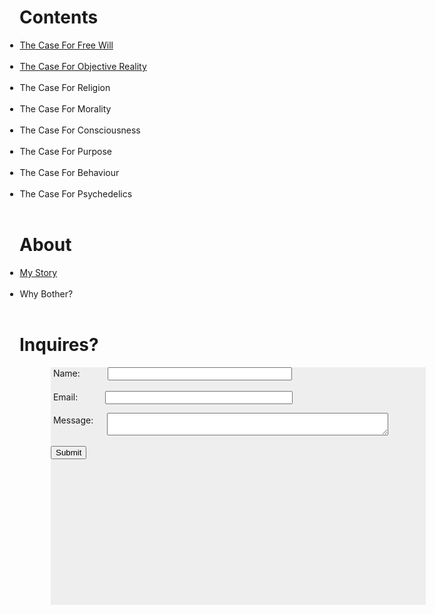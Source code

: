 <html>
  <HEAD>
    <!-- Global site tag (gtag.js) - Google Analytics -->
<script async src="https://www.googletagmanager.com/gtag/js?id=UA-155167383-1"></script>
<script>
  window.dataLayer = window.dataLayer || [];
  function gtag(){dataLayer.push(arguments);}
  gtag('js', new Date());

  gtag('config', 'UA-155167383-1');
</script>  
  </HEAD>
  <h1>Contents</h1>
  <ul style="text-align:left;padding-left:.5">
    <li><a href="https://theCaseFor.github.io/FreeWill">The Case For Free Will</a></li><br>
    <li><a href="https://theCaseFor.github.io/ObjectiveReality">The Case For Objective Reality</a></li><br>
    <li>The Case For Religion</li><br>
    <li>The Case For Morality</li><br>
    <li>The Case For Consciousness</li><br>
    <li>The Case For Purpose</li><br>
    <li>The Case For Behaviour</li><br>
    <li>The Case For Psychedelics</li><br>
  </ul>
 </html>
 
 <html>
  <h1 size="10" align="left">About</h1>
  <ul style="text-align:left;padding-left:.5">
    <li><a href="https://theCaseFor.github.io/MyStory">My Story</a></li><br>
    <li>Why Bother?</li><br>
  </ul>
 </html>

<html>
  <body>
    <script src="/__/firebase/7.6.1/firebase-app.js"></script>
    <script src="/__/firebase/7.6.1/firebase-analytics.js"></script>
    <script src="/__/firebase/init.js"></script>
  <h1 size="10" align="left">Inquires?</h1>  
  <form style="background-color:#EEEEEE; width: 600px; height: 380px; margin-left: 50px;" name="input" method="POST" action="https://formspree.io/thecase4existence@gmail.com">
       &nbsp;Name: <input style="width: 295px; margin-left: 40px;" type="text" name="Name" placeholoder="Your name"><br><br>
       &nbsp;Email:  <input style="width: 300px; margin-left: 40px;" type="email" name="Name" placeholoder="Your name"><br><br>
       &nbsp;Message: <textarea style="width: 450px; margin-top: -20px; margin-left: 90px;" name="message" placeholoder="Your name"></textArea><br><br>
    <input valign="center" align="center" type="submit" value="Submit">
    <input type="hidden" name="_subject" value="Enter your subject here"/>
    <input type="hidden" name="_next" value="done"/>
    </form>
  </body>
</html>
